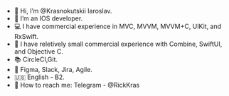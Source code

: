 - 👋 Hi, I’m @Krasnokutskii Iaroslav.
- 👀 I’m an IOS developer.
- 💻 I have commercial experience in MVC, MVVM, MVVM+C, UIKit, and RxSwift.
- 🌱 I have reletively small commercial experience with Combine, SwiftUI, and Objective C.
- 📚 CircleCI,Git.
- 💬 Figma, Slack, Jira, Agile.
- 🇺🇸 English - B2.
- 📲 How to reach me: Telegram - @RickKras


          
  

<!---
Krasnokutskii/Krasnokutskii is a ✨ special ✨ repository because its `README.md` (this file) appears on your GitHub profile.
You can click the Preview link to take a look at your changes.
--->
